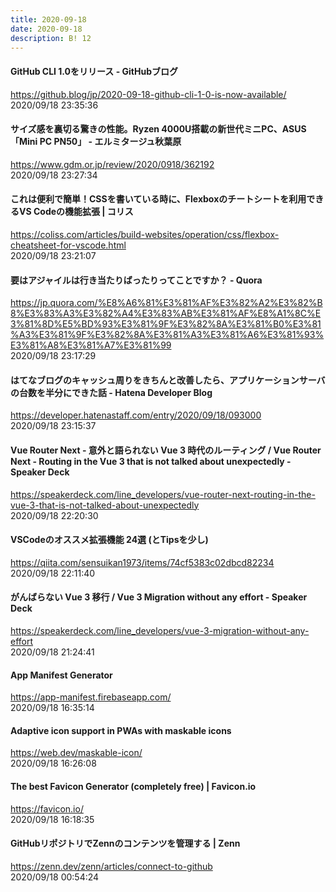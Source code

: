 ```yaml
---
title: 2020-09-18
date: 2020-09-18
description: B! 12
---
```


#### GitHub CLI 1.0をリリース - GitHubブログ
https://github.blog/jp/2020-09-18-github-cli-1-0-is-now-available/<br>
2020/09/18 23:35:36<br>


#### サイズ感を裏切る驚きの性能。Ryzen 4000U搭載の新世代ミニPC、ASUS「Mini PC PN50」 - エルミタージュ秋葉原
https://www.gdm.or.jp/review/2020/0918/362192<br>
2020/09/18 23:27:34<br>


#### これは便利で簡単！CSSを書いている時に、Flexboxのチートシートを利用できるVS Codeの機能拡張 | コリス
https://coliss.com/articles/build-websites/operation/css/flexbox-cheatsheet-for-vscode.html<br>
2020/09/18 23:21:07<br>


#### 要はアジャイルは行き当たりばったりってことですか？ - Quora
https://jp.quora.com/%E8%A6%81%E3%81%AF%E3%82%A2%E3%82%B8%E3%83%A3%E3%82%A4%E3%83%AB%E3%81%AF%E8%A1%8C%E3%81%8D%E5%BD%93%E3%81%9F%E3%82%8A%E3%81%B0%E3%81%A3%E3%81%9F%E3%82%8A%E3%81%A3%E3%81%A6%E3%81%93%E3%81%A8%E3%81%A7%E3%81%99<br>
2020/09/18 23:17:29<br>


#### はてなブログのキャッシュ周りをきちんと改善したら、アプリケーションサーバの台数を半分にできた話 - Hatena Developer Blog
https://developer.hatenastaff.com/entry/2020/09/18/093000<br>
2020/09/18 23:15:37<br>


#### Vue Router Next - 意外と語られない Vue 3 時代のルーティング / Vue Router Next - Routing in the Vue 3 that is not talked about unexpectedly - Speaker Deck
https://speakerdeck.com/line_developers/vue-router-next-routing-in-the-vue-3-that-is-not-talked-about-unexpectedly<br>
2020/09/18 22:20:30<br>


#### VSCodeのオススメ拡張機能 24選   (とTipsを少し)
https://qiita.com/sensuikan1973/items/74cf5383c02dbcd82234<br>
2020/09/18 22:11:40<br>


#### がんばらない Vue 3 移行 / Vue 3 Migration without any effort - Speaker Deck
https://speakerdeck.com/line_developers/vue-3-migration-without-any-effort<br>
2020/09/18 21:24:41<br>


#### App Manifest Generator
https://app-manifest.firebaseapp.com/<br>
2020/09/18 16:35:14<br>


#### Adaptive icon support in PWAs with maskable icons
https://web.dev/maskable-icon/<br>
2020/09/18 16:26:08<br>


#### The best Favicon Generator (completely free) | Favicon.io
https://favicon.io/<br>
2020/09/18 16:18:35<br>


#### GitHubリポジトリでZennのコンテンツを管理する | Zenn
https://zenn.dev/zenn/articles/connect-to-github<br>
2020/09/18 00:54:24<br>


